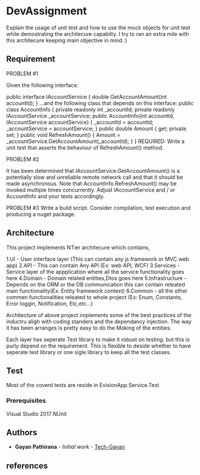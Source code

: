 # DevAssignment 

Explain the usage of unit test and how to use the mock objects for unit test while demostrating the architecure capabilty.
I try to ran an extra mile with this architecure keeping main objective in mind.:)

## Requirement

PROBLEM #1

Given the following interface:

public interface IAccountService
{
   double GetAccountAmount(int accountId);
}
...and the following class that depends on this interface:
public class AccountInfo
{
   private readonly int _accountId;
   private readonly IAccountService _accountService;
   public AccountInfo(int accountId, IAccountService accountService)
{
   _accountId = accountId;
   _accountService = accountService;
}
public double Amount { get; private set; }
public void RefreshAmount()
{
   Amount = _accountService.GetAccountAmount(_accountId);
}
}
REQUIRED: Write a unit test that asserts the behaviour of RefreshAmount() method.

PROBLEM #2

It has been determined that IAccountService.GetAccountAmount() is a potentially slow and
unreliable remote network call and that it should be made asynchronous. Note that
AccountInfo.RefreshAmount() may be invoked multiple times concurrently. Adjust
IAccountService and / or AccountInfo and your tests accordingly.

PROBLEM #3
Write a build script. Consider compilation, test execution and producing a nuget package.

## Architecture

This project implements NTier architecure which contains,

1.UI - User interface layer (This can contain any js framework or MVC web app)
2.API - This can contain Any API (Ex: web API, WCF) 
3.Services - Service layer of the appplication where all the service functionality goes here
4.Domain - Domain related  entities,Dtos goes here
5.Infrastructure - Depends on the ORM or the DB communication this can contain releated main functionality(Ex: Entity framework context)
6.Common - all the other commen functionalities releated to whole project (Ex: Enum, Constants, Error loggin, Notification, Etc,etc...)

Architecture of above project implements some of the best practices of the inductru aligh with coding standers and the dependancy injection.
The way it has been arranges is pretty easy to do the Moking of the entities.

Each layer has seperate Test library to make it robust on testing. but this is purly depend on the requirement.
This is flexible to deside whether to have seperate test library or one sigle library to keep all the test classes.

## Test

Most of the coverd tests are reside in EvisionApp.Service.Test

### Prerequisites

Visual Studio 2017
NUnit

## Authors

* **Gayan Pathirana** - *Initial work* - [Tech-Gayan](https://github.com/tech-gayan)

## references
